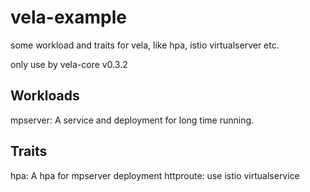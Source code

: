 # vela-example

some workload and traits for vela, like hpa, istio virtualserver etc.

only use by vela-core v0.3.2

## Workloads

mpserver: A service and deployment for long time running.


## Traits

hpa: A hpa for mpserver deployment
httproute: use istio virtualservice